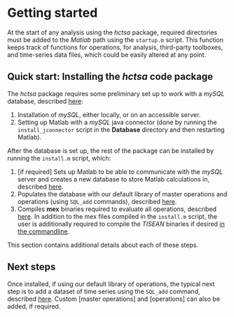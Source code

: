 # Getting started

At the start of any analysis using the *hctsa* package, required directories must be added to the *Matlab* path using the `startup.m` script.
This function keeps track of functions for operations, for analysis, third-party toolboxes, and time-series data files, which could be easily altered at any point.

## Quick start: Installing the *hctsa* code package

The *hctsa* package requires some preliminary set up to work with a *mySQL* database, described [here](mysql_database.md):

1. Installation of *mySQL*, either locally, or on an accessible server.
2. Setting up Matlab with a *mySQL* java connector (done by running the `install_jconnector` script in the **Database** directory and then restarting Matlab).

After the database is set up, the rest of the package can be installed by running the `install.m` script, which:

1. [if required] Sets up Matlab to be able to communicate with the *mySQL* server and creates a new database to store Matlab calculations in, described [here](mysql_database.md).
2. Populates the database with our default library of master operations and operations (using `SQL_add` commands), described [here](populating.md).
3. Compiles **mex** binaries required to evaluate all operations, described [here](compiling_binaries.md). In addition to the mex files compiled in the `install.m` script, the user is additionally required to compile the *TISEAN* binaries if desired [in the commandline](compiling_binaries.md).

This section contains additional details about each of these steps.

## Next steps

Once installed, if using our default library of operations, the typical next step is to add a dataset of time series using the `SQL_add` command, described [here](adding_time_series.md).
Custom [master operations] and [operations] can also be added, if required.

<!--1. Sets up a *mySQL* server and database, populates the database with our standard library of functions and operations, and then compiles all of the mex functions required by Matlab to run all of the operations.-->

<!--## Setting up-->
<!--{#sec:SettingUp}-->

<!--This section describes initial tasks that one must perform once, to set up the *mySQL* database and its interface with Matlab.-->


<!--### Setting the path-->
<!-- {#sec:settingPath} -->